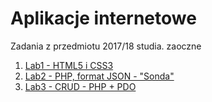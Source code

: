 # Aplikacje internetowe
Zadania z przedmiotu 2017/18 studia. zaoczne

1. [Lab1 - HTML5 i CSS3](https://github.com/pcendrowski/aplikacje_internetowe/tree/master/lab1)
2. [Lab2 - PHP, format JSON - "Sonda"](https://github.com/pcendrowski/aplikacje_internetowe/tree/master/lab2)
3. [Lab3 - CRUD - PHP + PDO](https://github.com/pcendrowski/aplikacje_internetowe/tree/master/lab3)
